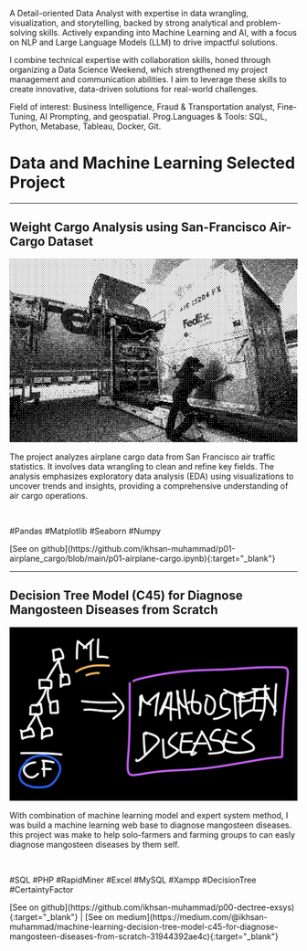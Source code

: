 A Detail-oriented Data Analyst with expertise in data wrangling, visualization, and storytelling, backed by strong analytical and problem-solving skills. Actively expanding into Machine Learning and AI, with a focus on NLP and Large Language Models (LLM) to drive impactful solutions.

I combine technical expertise with collaboration skills, honed through organizing a Data Science Weekend, which strengthened my project management and communication abilities. I aim to leverage these skills to create innovative, data-driven solutions for real-world challenges.

Field of interest: Business Intelligence, Fraud & Transportation analyst, Fine-Tuning, AI Prompting, and geospatial.
Prog.Languages & Tools: SQL, Python, Metabase, Tableau, Docker, Git.<br>

# Data and Machine Learning Selected Project

* * *

## Weight Cargo Analysis using San-Francisco Air-Cargo Dataset
![p1-airplane_cargo](\assets\images\p01_airplane_cargo.png)
<p class="desc">The project analyzes airplane cargo data from San Francisco air traffic statistics. It involves data wrangling to clean and refine key fields. The analysis emphasizes exploratory data analysis (EDA) using visualizations to uncover trends and insights, providing a comprehensive understanding of air cargo operations.</p>
<br>
<p class="tag">#Pandas #Matplotlib #Seaborn #Numpy</p>
[See on github](https://github.com/ikhsan-muhammad/p01-airplane_cargo/blob/main/p01-airplane-cargo.ipynb){:target="_blank"}

* * *

## Decision Tree Model (C45) for Diagnose Mangosteen Diseases from Scratch
![p0-ML-ES](\assets\images\p0-ML-ES.jpg)
<p class="desc">With combination of machine learning model and expert system method, I was build a machine learning web base to diagnose mangosteen diseases. this project was make to help solo-farmers and farming groups to can easly diagnose mangosteen diseases by them self.</p>
<br>
<p class="tag">#SQL #PHP #RapidMiner #Excel #MySQL #Xampp #DecisionTree #CertaintyFactor</p>
[See on github](https://github.com/ikhsan-muhammad/p00-dectree-exsys){:target="_blank"} | [See on medium](https://medium.com/@ikhsan-muhammad/machine-learning-decision-tree-model-c45-for-diagnose-mangosteen-diseases-from-scratch-31944392ae4c){:target="_blank"}